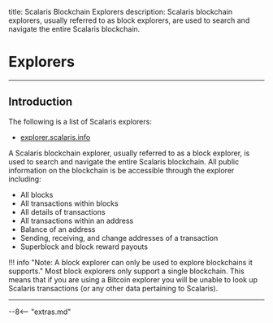 title: Scalaris Blockchain Explorers
description: Scalaris blockchain explorers, usually referred to as block explorers, are used to search and navigate the entire Scalaris blockchain. 

# Explorers

---

## Introduction
The following is a list of Scalaris explorers:

* [explorer.scalaris.info](https://explorer.scalaris.info/)

A Scalaris blockchain explorer, usually referred to as a block explorer, is used to search and navigate the entire Scalaris blockchain. All public information on the blockchain is be accessible through the explorer including: 

* All blocks
* All transactions within blocks
* All details of transactions
* All transactions within an address
* Balance of an address
* Sending, receiving, and change addresses of a transaction
* Superblock and block reward payouts

!!! info "Note: A block explorer can only be used to explore blockchains it supports."
  Most block explorers only support a single blockchain. This means that if you are using a Bitcoin explorer you will be unable to look up Scalaris transactions (or any other data pertaining to Scalaris).

---

<!-- 
## Using an Explorer
Navigating an explorer can be confusing and unintuitive if it's somethng you don't have experience with so we composed a collection of tutorial explaining how to use a block explorer.

### View Address Balance

??? example "Instructions using CryptoID"

??? example "Instructions using CryptoCore"

### View Transaction Details

??? example "Instructions using CryptoID"

??? example "Instructions using CryptoCore"

### View Transaction Hash / ID

??? example "Instructions using CryptoID"

??? example "Instructions using CryptoCore"

### View Block Details

??? example "Instructions using CryptoID"

??? example "Instructions using CryptoCore"

### View Block Hash / ID

??? example "Instructions using CryptoID"

??? example "Instructions using CryptoCore"

### View Address Transactions

??? example "Instructions using CryptoID"

??? example "Instructions using CryptoCore"
-->





<script type="text/javascript">
// read instructions for related links in ../snippets/extras.md
var relatedLinks = [];
</script>

--8<-- "extras.md"






